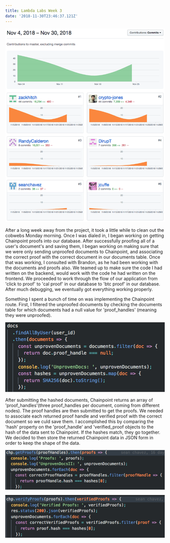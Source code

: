 ```yaml
---
title: Lambda Labs Week 3
date: '2018-11-30T23:46:37.121Z'
---
```


![Contributions](./github_graph.png)

After a long week away from the project, it took a little while to clean out the cobwebs Monday morning. Once I was dialed in, I began working on getting Chainpoint proofs into our database. After successfully proofing all of a user's document's and saving them, I began working on making sure that we were only sending unproofed documents to Chainpoint, and associating the correct proof with the correct document in our documents table. Once that was working, I consulted with Brandon, as he had been working with the documents and proofs also. We teamed up to make sure the code I had written on the backend, would work with the code he had written on the frontend. We proceeded to work through the flow of our application from 'click to proof' to 'cal proof' in our database to 'btc proof' in our database. After much debugging, we eventually got everything working properly.

Something I spent a bunch of time on was implementing the Chainpoint route. First, I filtered the unproofed documents by checking the documents table for which documents had a null value for 'proof_handles' (meaning they were unproofed).

![Filter unproofed documents](./filter-unproofed-docs.png)

After submitting the hashed documents, Chainpoint returns an array of 'proof_handles'(three proof_handles per document, coming from different nodes). The proof handles are then submitted to get the proofs. We needed to associate each returned proof handle and verified proof with the correct document so we culd save them. I accomplished this by comparing the 'hash' property on the 'proof_handle' and 'verified_proof objects to the hash of the data sent to Chainpoint. If the hashes match, they go together.
We decided to then store the returned Chainpoint data in JSON form in order to keep the shape of the data.

![Correct proof handles documents](./correct-proof-handles.png)

![Correct verified documents](./correct-verified-proofs.png)
